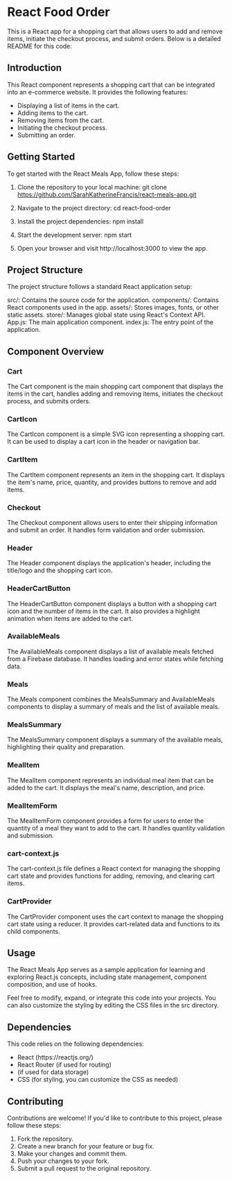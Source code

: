 # React Food Order
This is a React app for a shopping cart that allows users to add and remove items, initiate the checkout process, and submit orders. Below is a detailed README for this code:

## Introduction
This React component represents a shopping cart that can be integrated into an e-commerce website. It provides the following features:
<ul>
<li>Displaying a list of items in the cart.</li>
<li>Adding items to the cart.</li>
<li>Removing items from the cart.</li>
<li>Initiating the checkout process.</li>
<li>Submitting an order.</li>
</ul>

## Getting Started
To get started with the React Meals App, follow these steps:

1. Clone the repository to your local machine:
git clone https://github.com/SarahKatherineFrancis/react-meals-app.git

2. Navigate to the project directory:
cd react-food-order

3. Install the project dependencies:
npm install

4. Start the development server:
npm start

5. Open your browser and visit http://localhost:3000 to view the app.

## Project Structure
The project structure follows a standard React application setup:

src/: Contains the source code for the application.
components/: Contains React components used in the app.
assets/: Stores images, fonts, or other static assets.
store/: Manages global state using React's Context API.
App.js: The main application component.
index.js: The entry point of the application.

## Component Overview
### Cart
The Cart component is the main shopping cart component that displays the items in the cart, handles adding and removing items, initiates the checkout process, and submits orders.

### CartIcon
The CartIcon component is a simple SVG icon representing a shopping cart. It can be used to display a cart icon in the header or navigation bar.

### CartItem
The CartItem component represents an item in the shopping cart. It displays the item's name, price, quantity, and provides buttons to remove and add items.

### Checkout
The Checkout component allows users to enter their shipping information and submit an order. It handles form validation and order submission.

### Header
The Header component displays the application's header, including the title/logo and the shopping cart icon.

### HeaderCartButton
The HeaderCartButton component displays a button with a shopping cart icon and the number of items in the cart. It also provides a highlight animation when items are added to the cart.

### AvailableMeals
The AvailableMeals component displays a list of available meals fetched from a Firebase database. It handles loading and error states while fetching data.

### Meals
The Meals component combines the MealsSummary and AvailableMeals components to display a summary of meals and the list of available meals.

### MealsSummary
The MealsSummary component displays a summary of the available meals, highlighting their quality and preparation.

### MealItem
The MealItem component represents an individual meal item that can be added to the cart. It displays the meal's name, description, and price.

### MealItemForm
The MealItemForm component provides a form for users to enter the quantity of a meal they want to add to the cart. It handles quantity validation and submission.

### cart-context.js
The cart-context.js file defines a React context for managing the shopping cart state and provides functions for adding, removing, and clearing cart items.

### CartProvider
The CartProvider component uses the cart context to manage the shopping cart state using a reducer. It provides cart-related data and functions to its child components.

## Usage
The React Meals App serves as a sample application for learning and exploring React.js concepts, including state management, component composition, and use of hooks.

Feel free to modify, expand, or integrate this code into your projects. You can also customize the styling by editing the CSS files in the src directory.

## Dependencies
This code relies on the following dependencies:
<ul>
<li>React (https://reactjs.org/)</li>
<li>React Router (if used for routing)</li>
<li> (if used for data storage)</li>
<li>CSS (for styling, you can customize the CSS as needed)</li>
</ul>

## Contributing
Contributions are welcome! If you'd like to contribute to this project, please follow these steps:

1. Fork the repository.
2. Create a new branch for your feature or bug fix.
3. Make your changes and commit them.
4. Push your changes to your fork.
5. Submit a pull request to the original repository.

